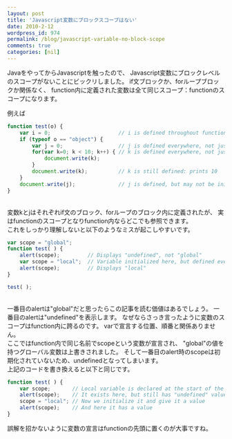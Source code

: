```yaml
---
layout: post
title: 'Javascript変数にブロックスコープはない'
date: 2010-2-12
wordpress_id: 974
permalink: /blog/javascript-variable-no-block-scope
comments: true
categories: [nil]
---
```

JavaをやってからJavascriptを触ったので、
Javascript変数にブロックレベルのスコープがないことにビックリしました。
if文ブロックか、forループブロックか関係なく、
function内に定義された変数は全て同じスコープ：functionのスコープになります。
<br/>

例えば

```javascript
function test(o) {
    var i = 0;                      // i is defined throughout function
    if (typeof o == "object") {
        var j = 0;                  // j is defined everywhere, not just block
        for(var k=0; k < 10; k++) { // k is defined everywhere, not just loop
            document.write(k);
        }
        document.write(k);          // k is still defined: prints 10
    }
    document.write(j);              // j is defined, but may not be initialized
}

```

<br/>
変数kとjはそれぞれif文のブロック、forループのブロック内に定義されたが、
実はfunctionのスコープとなりfunction内ならどこでも参照できます。

<br/>
これをしっかり理解しないと以下のようなミスが起こしやすいです。

```javascript
var scope = "global";
function test( ) {
    alert(scope);         // Displays "undefined", not "global"
    var scope = "local";  // Variable initialized here, but defined everywhere
    alert(scope);         // Displays "local"
}

test( );
```

<br/>
一番目のalertは"global"だと思ったらこの記事を読む価値はあるでしょう。
一番目のalertは"undefined"を表示します。
なぜならさっき言ったように変数のスコープはfunction内に跨るのです。
varで宣言する位置、順番と関係ありません。

<br/>
ここではfunction内で同じ名前でscopeという変数が宣言され、
"global"の値を持つグローバル変数は上書きされました。
そして一番目のalert時のscopeは初期化されていないため、undefinedとなってしまいます。

<br/>
上記のコードを書き換えると以下と同じです。

```javascript
function test( ) {
    var scope;       // Local variable is declared at the start of the function
    alert(scope);    // It exists here, but still has "undefined" value
    scope = "local"; // Now we initialize it and give it a value
    alert(scope);    // And here it has a value
}

```

誤解を招かないように変数の宣言はfunctionの先頭に置くのが大事ですね。
